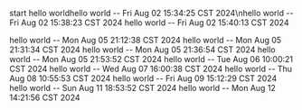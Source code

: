start
hello worldhello world -- Fri Aug 02 15:34:25 CST 2024\nhello world -- Fri Aug 02 15:38:23 CST 2024
hello world -- Fri Aug 02 15:40:13 CST 2024

hello world -- Mon Aug 05 21:12:38 CST 2024
hello world -- Mon Aug 05 21:31:34 CST 2024
hello world -- Mon Aug 05 21:36:54 CST 2024
hello world -- Mon Aug 05 21:53:52 CST 2024
hello world -- Tue Aug 06 10:00:21 CST 2024
hello world -- Wed Aug 07 16:00:38 CST 2024
hello world -- Thu Aug 08 10:55:53 CST 2024
hello world -- Fri Aug 09 15:12:29 CST 2024
hello world -- Sun Aug 11 18:53:52 CST 2024
hello world -- Mon Aug 12 14:21:56 CST 2024